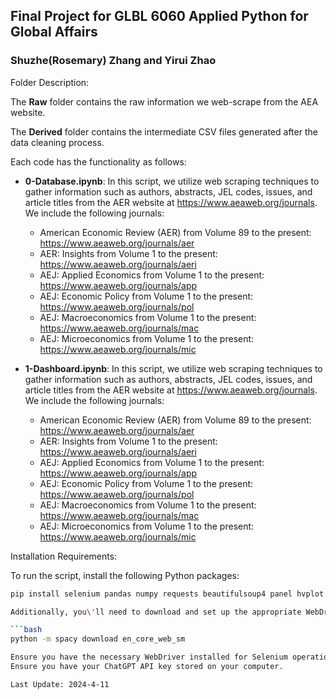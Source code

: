 ## Final Project for GLBL 6060 Applied Python for Global Affairs

### Shuzhe(Rosemary) Zhang and Yirui Zhao

Folder Description:

The **Raw** folder contains the raw information we web-scrape from the AEA website.

The **Derived** folder contains the intermediate CSV files generated after the data cleaning process.

Each code has the functionality as follows:

- **0-Database.ipynb**: In this script, we utilize web scraping techniques to gather information such as authors, abstracts, JEL codes, issues, and article titles from the AER website at https://www.aeaweb.org/journals. We include the following journals:
  - American Economic Review (AER) from Volume 89 to the present: https://www.aeaweb.org/journals/aer
  - AER: Insights from Volume 1 to the present: https://www.aeaweb.org/journals/aeri
  - AEJ: Applied Economics from Volume 1 to the present: https://www.aeaweb.org/journals/app
  - AEJ: Economic Policy from Volume 1 to the present: https://www.aeaweb.org/journals/pol
  - AEJ: Macroeconomics from Volume 1 to the present: https://www.aeaweb.org/journals/mac
  - AEJ: Microeconomics from Volume 1 to the present: https://www.aeaweb.org/journals/mic
  
- **1-Dashboard.ipynb**: In this script, we utilize web scraping techniques to gather information such as authors, abstracts, JEL codes, issues, and article titles from the AER website at https://www.aeaweb.org/journals. We include the following journals:
  - American Economic Review (AER) from Volume 89 to the present: https://www.aeaweb.org/journals/aer
  - AER: Insights from Volume 1 to the present: https://www.aeaweb.org/journals/aeri
  - AEJ: Applied Economics from Volume 1 to the present: https://www.aeaweb.org/journals/app
  - AEJ: Economic Policy from Volume 1 to the present: https://www.aeaweb.org/journals/pol
  - AEJ: Macroeconomics from Volume 1 to the present: https://www.aeaweb.org/journals/mac
  - AEJ: Microeconomics from Volume 1 to the present: https://www.aeaweb.org/journals/mic
  
Installation Requirements:

To run the script, install the following Python packages:

```bash
pip install selenium pandas numpy requests beautifulsoup4 panel hvplot spacy sentence-transformers bertopic scikit-learn openai

Additionally, you\'ll need to download and set up the appropriate WebDriver for your browser for Selenium to work. After installing SpaCy, download a language model with:

```bash
python -m spacy download en_core_web_sm

Ensure you have the necessary WebDriver installed for Selenium operations.
Ensure you have your ChatGPT API key stored on your computer.

Last Update: 2024-4-11
